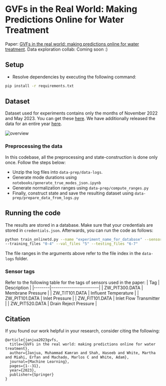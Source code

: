 # GVFs in the Real World: Making Predictions Online for Water Treatment

Paper: [GVFs in the real world: making predictions online for water treatment](https://link.springer.com/article/10.1007/s10994-023-06413-x).
Data exploration collab: Coming soon :)


## Setup

- Resolve dependencies by executing the following command:
```bash
pip install -r requirements.txt
```

## Dataset
Dataset used for experiments contains only the months of November 2022 and May 2023. You can get these [here](https://drive.google.com/file/d/1h0C8bfmbpgoHns24KZn3_AFAP7Ihl0PM/view?usp=share_link). We have additionally released the data for an entire year [here](https://drive.google.com/file/d/1eIOktHZARAhNlwdOrGqYZJGDLrtcrtsz/view?usp=sharing).

![overview](https://media.springernature.com/full/springer-static/image/art%3A10.1007%2Fs10994-023-06413-x/MediaObjects/10994_2023_6413_Fig5_HTML.png?as=webp)

### Preprocessing the data
In this codebase, all the preprocessing and state-construction is done only once. Follow the steps below:
- Unzip the log files into
`data-prep/data-logs`.
- Generate mode durations using
  `notebooks/generate_true_modes_json.ipynb`
- Generate normalization ranges using `data-prep/compute_ranges.py`
- Finally, construct state and save the resulting dataset using
  `data-prep/prepare_data_from_logs.py`

## Running the code
The results are stored in a database. Make sure that your credentials
are stored in `credentials.json`. Afterwards, you can run the code as
follows:
```bash
python train_onlinetd.py --name "experiment_name_for_database" --sensor "PIT300"
--training_files "0-4" --val_files "5" --testing_files "6-7"
```
The file ranges in the arguments above refer to the file index in the
`data-logs` folder.

### Sensor tags
Refer to the following table for the tags of sensors used in the paper:
| Tag    | Description            |
|--------|------------------------|
| ZW_PIT300.DATA | Membrane Pressure      |
| ZW_TIT101.DATA | Influent Temperature   |
| ZW_PIT101.DATA | Inlet Pressure         |
| ZW_FIT101.DATA | Inlet Flow Transmitter |
| ZW_PIT520.DATA | Drain Reject Pressure  |

## Citation
If you found our work helpful in your research, consider citing the following:
```
@article{janjua2023gvfs,
  title={GVFs in the real world: making predictions online for water treatment},
  author={Janjua, Muhammad Kamran and Shah, Haseeb and White, Martha and Miahi, Erfan and Machado, Marlos C and White, Adam},
  journal={Machine Learning},
  pages={1--31},
  year={2023},
  publisher={Springer}
}
```
